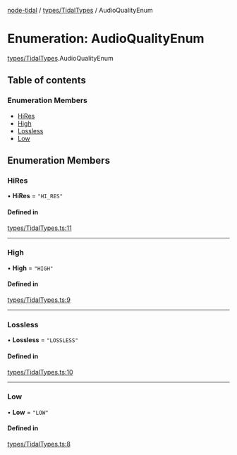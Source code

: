 [node-tidal](../README.md) / [types/TidalTypes](../modules/types_TidalTypes.md) / AudioQualityEnum

# Enumeration: AudioQualityEnum

[types/TidalTypes](../modules/types_TidalTypes.md).AudioQualityEnum

## Table of contents

### Enumeration Members

- [HiRes](types_TidalTypes.AudioQualityEnum.md#hires)
- [High](types_TidalTypes.AudioQualityEnum.md#high)
- [Lossless](types_TidalTypes.AudioQualityEnum.md#lossless)
- [Low](types_TidalTypes.AudioQualityEnum.md#low)

## Enumeration Members

### HiRes

• **HiRes** = ``"HI_RES"``

#### Defined in

[types/TidalTypes.ts:11](https://github.com/Mawco/node-tidal/blob/c586890/src/types/TidalTypes.ts#L11)

___

### High

• **High** = ``"HIGH"``

#### Defined in

[types/TidalTypes.ts:9](https://github.com/Mawco/node-tidal/blob/c586890/src/types/TidalTypes.ts#L9)

___

### Lossless

• **Lossless** = ``"LOSSLESS"``

#### Defined in

[types/TidalTypes.ts:10](https://github.com/Mawco/node-tidal/blob/c586890/src/types/TidalTypes.ts#L10)

___

### Low

• **Low** = ``"LOW"``

#### Defined in

[types/TidalTypes.ts:8](https://github.com/Mawco/node-tidal/blob/c586890/src/types/TidalTypes.ts#L8)
